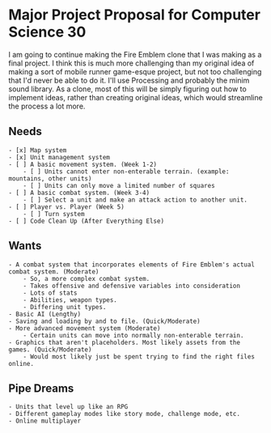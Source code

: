 # Major Project Proposal for Computer Science 30

I am going to continue making the Fire Emblem clone that I was making
as a final project. I think this is much more challenging than my 
original idea of making a sort of mobile runner game-esque project, 
but not too challenging that I'd never be able to do it. I'll use 
Processing and probably the minim sound library. As a clone, most
of this will be simply figuring out how to implement ideas, rather
than creating original ideas, which would streamline the process
a lot more.

## Needs
	- [x] Map system
	- [x] Unit management system
	- [ ] A basic movement system. (Week 1-2)
		- [ ] Units cannot enter non-enterable terrain. (example: mountains, other units)
		- [ ] Units can only move a limited number of squares
	- [ ] A basic combat system. (Week 3-4)
		- [ ] Select a unit and make an attack action to another unit.
	- [ ] Player vs. Player (Week 5)
		- [ ] Turn system
	- [ ] Code Clean Up (After Everything Else)

## Wants
	- A combat system that incorporates elements of Fire Emblem's actual combat system. (Moderate)
		- So, a more complex combat system.
		- Takes offensive and defensive variables into consideration
		- Lots of stats
		- Abilities, weapon types.
		- Differing unit types.
	- Basic AI (Lengthy)
	- Saving and loading by and to file. (Quick/Moderate)
	- More advanced movement system (Moderate)
		- Certain units can move into normally non-enterable terrain.
	- Graphics that aren't placeholders. Most likely assets from the games. (Quick/Moderate)
		- Would most likely just be spent trying to find the right files online.

## Pipe Dreams
	- Units that level up like an RPG
	- Different gameplay modes like story mode, challenge mode, etc.
	- Online multiplayer

